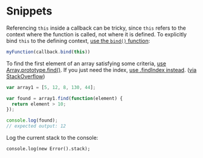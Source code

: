 # Snippets

Referencing `this` inside a callback can be tricky, since `this` refers to the context where the function is called, not where it is defined. To explicitly bind `this` to the defining context, [use the `bind()` function](https://developer.mozilla.org/en-US/docs/Web/JavaScript/Reference/Global\_Objects/Function/bind):

```javascript
myFunction(callback.bind(this))
```

To find the first element of an array satisfying some criteria, [use Array.prototype.find()](https://developer.mozilla.org/en-US/docs/Web/JavaScript/Reference/Global\_Objects/Array/find). If you just need the index, [use .findIndex instead](https://developer.mozilla.org/en-US/docs/Web/JavaScript/Reference/Global\_Objects/Array/findIndex). ([via StackOverflow](https://stackoverflow.com/a/18520276/937377))

```javascript
var array1 = [5, 12, 8, 130, 44];

var found = array1.find(function(element) {
  return element > 10;
});

console.log(found);
// expected output: 12
```

Log the current stack to the console:

```
console.log(new Error().stack);
```
